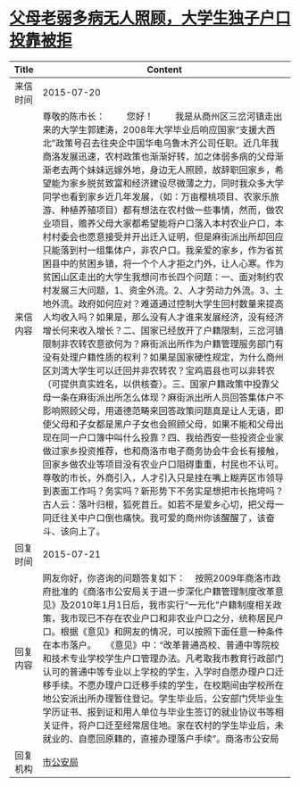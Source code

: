 # <a href="http://www.shangluo.gov.cn/zmhd/ldxxxx.jsp?urltype=leadermail.LeaderMailContentUrl&wbtreeid=1112&leadermailid=3263">父母老弱多病无人照顾，大学生独子户口投靠被拒</a>
| Title |                                                                                                                                                                                                                                                                                                                                                                                                                                          Content                                                                                                                                                                                                                                                                                                                                                                                                                                          |
|:-----:|-------------------------------------------------------------------------------------------------------------------------------------------------------------------------------------------------------------------------------------------------------------------------------------------------------------------------------------------------------------------------------------------------------------------------------------------------------------------------------------------------------------------------------------------------------------------------------------------------------------------------------------------------------------------------------------------------------------------------------------------------------------------------------------------------------------------------------------------------------------------------------------------|
| 来信时间  | 2015-07-20                                                                                                                                                                                                                                                                                                                                                                                                                                                                                                                                                                                                                                                                                                                                                                                                                                                                                |
| 来信内容  | 尊敬的陈市长：         您好！         我是从商州区三岔河镇走出来的大学生郭建涛，2008年大学毕业后响应国家“支援大西北”政策号召去往央企中国华电乌鲁木齐公司任职。近几年我商洛发展迅速，农村政策也渐渐好转，加之体弱多病的父母渐渐老去两个妹妹远嫁外地，身边无人照顾，故辞职回家乡，希望能为家乡脱贫致富和经济建设尽微薄之力，同时我众多大学同学也看到家乡近几年发展，（如：万亩樱桃项目、农家乐旅游、种植养殖项目）都有想法在农村做一些事情，然而，做农业项目，赡养父母大家都希望能将户口落入本村农业户口，本村村委会也愿意接受并开出迁入证明，但是麻街派出所却回应只能落到村一组集体户，非农户口。我亲爱的家乡，作为省贫困县中的贫困乡镇，将一个个人才拒之门外，让人心寒。作为贫困山区走出的大学生我想问市长四个问题：一、面对制约农村发展三大问题，1、资金外流。2、人才劳动力外流。3、土地外流。政府如何应对？难道通过控制大学生回村数量来提高人均收入吗？如果是，那么没有人才谁来发展经济，没有经济增长何来收入增长？二、国家已经放开了户籍限制，三岔河镇限制非农转农意欲何为？麻街派出所作为户籍管理服务部门有没有处理户籍性质的权利？如果是国家硬性规定，为什么商州区刘湾大学生可以迁回并非农转农？宝鸡眉县也可以非转农（可提供真实姓名，以供核查）。三、国家户籍政策中投靠父母一条在麻街派出所怎么体现？麻街派出所人员回答集体户不影响照顾父母，用道德范畴来回答政策问题真是让人无语，即使父母和子女都是黑户子女也会照顾父母，如果不能和父母出现在同一户口簿中叫什么投靠？四、我给西安一些投资企业家做过家乡投资推荐，也和商洛市电子商务协会牛会长有接触，回家乡做农业等项目没有农业户口阻碍重重，村民也不认可。尊敬的市长，外商引入，人才引入只是挂在嘴上糊弄区市领导到表面工作吗？务实吗？新形势下不务实是想把市长拖垮吗？古人云：落叶归根，狐死首丘。如若不是爱乡心切，把父母一同迁往关中户口倒也痛快。我可爱的商州你该醒醒了，该奋斗、该向上了。 |
| 回复时间  | 2015-07-21                                                                                                                                                                                                                                                                                                                                                                                                                                                                                                                                                                                                                                                                                                                                                                                                                                                                                |
| 回复内容  | 网友你好，你咨询的问题答复如下：    按照2009年商洛市政府批准的《商洛市公安局关于进一步深化户籍管理制度改革意见》及2010年1月1日后，我市实行“一元化”户籍制度相关政策，我市现已不存在农业户口和非农业户口之分，统称居民户口。根据《意见》和网友的情况，可以按照下面任意一种条件在本市落户。    《意见》中：“改革普通高校、普通中等院校和技术专业学校学生户口管理办法。凡考取我市教育行政部门认可的普通中等专业以上学校的学生，入学时自愿办理户口迁移手续。不愿办理户口迁移手续的学生，在校期间由学校所在地公安派出所办理暂住登记。学生毕业后，公安部门凭毕业生学历证书、报到证和用人单位与毕业生签订的就业协议书等相关证件，将户口迁至经常居住地。家在农村的学生毕业后，未就业的、自愿回原籍的，直接办理落户手续”。商洛市公安局                                                                                                                                                                                                                                                                                                                                                                                                                                                                                                                 |
| 回复机构  | <a href="../../categories/agencies/市公安局.md">市公安局</a>                                                                                                                                                                                                                                                                                                                                                                                                                                                                                                                                                                                                                                                                                                                                                                                                                                        |